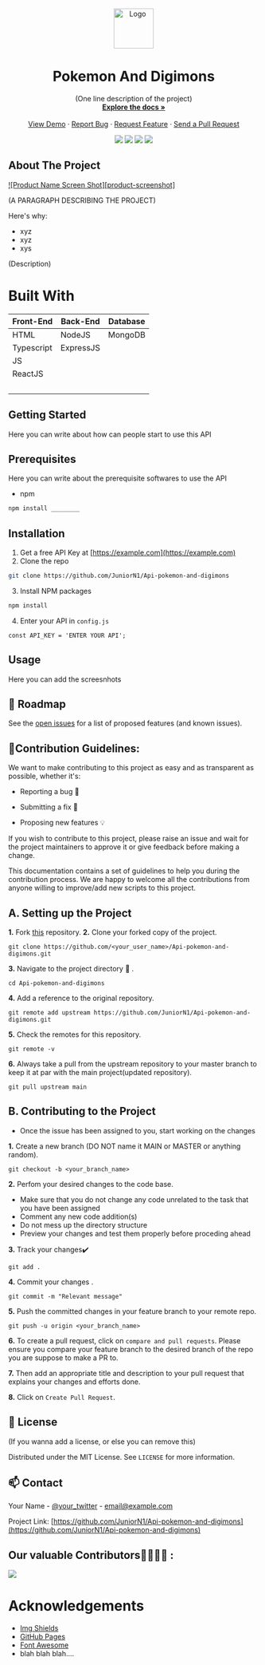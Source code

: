


<!-- PROJECT LOGO -->
<br />
<p align="center">
  <a href="https://github.com/roshanlam/ReadMeTemplate/">
    <img src="./logo.png" alt="Logo" width="80" height="80">
  </a>

  <h1 align="center">Pokemon And Digimons</h1>

  <p align="center">
    (One line description of the project)
    <br />
    <a href="https://github.com/JuniorN1/Api-pokemon-and-digimons/"><strong>Explore the docs »</strong></a>
    <br />
    <br />
    <a href="https://github.com/JuniorN1/Api-pokemon-and-digimons">View Demo</a>
    ·
    <a href="https://github.com/JuniorN1/Api-pokemon-and-digimons/issues">Report Bug</a>
    ·
    <a href="https://github.com/JuniorN1/Api-pokemon-and-digimons/issues">Request Feature</a>
    ·
    <a href="https://github.com/JuniorN1/Api-pokemon-and-digimons/pulls">Send a Pull Request</a>
  </p>
</p>
<div align="center">
    <a href="https://github.com/JuniorN1/Api-pokemon-and-digimons"><img src="https://badges.frapsoft.com/os/v1/open-source.svg?v=103"></a>
    <a href="https://github.com/JuniorN1/Api-pokemon-and-digimons"><img src="https://img.shields.io/badge/Built%20by-developers%20%3C%2F%3E-0059b3"></a>
    <a href="https://github.com/JuniorN1/Api-pokemon-and-digimons"><img src="https://img.shields.io/static/v1.svg?label=Contributions&message=Welcome&color=yellow"></a>
    <a href="https://github.com/JuniorN1/Api-pokemon-and-digimons"><img src="https://img.shields.io/badge/Maintained%3F-yes-brightgreen.svg?v=103"></a>
</div>

<!-- ABOUT THE PROJECT -->
## About The Project

[![Product Name Screen Shot][product-screenshot]](https://github.com/JuniorN1/Api-pokemon-and-digimons)

(A PARAGRAPH DESCRIBING THE PROJECT)

Here's why:
* xyz
* xyz
* xys

(Description)

# Built With
| Front-End | Back-End  | Database   |
| --------  | --------- | ---------- |
| HTML      | NodeJS    | MongoDB    |
| Typescript| ExpressJS | &nbsp;     |
| JS        | &nbsp;    | &nbsp;     |
| ReactJS   | &nbsp;    | &nbsp;     |
| &nbsp;    | &nbsp;    | &nbsp;     |



<!-- GETTING STARTED -->
## Getting Started

Here you can write about how can people start to use this API

## Prerequisites

Here you can write about the prerequisite softwares to use the API
* npm
```sh
npm install ________
```

## Installation

1. Get a free API Key at [https://example.com](https://example.com)
2. Clone the repo
```sh
git clone https://github.com/JuniorN1/Api-pokemon-and-digimons
```
3. Install NPM packages
```sh
npm install
```
4. Enter your API in `config.js`
```JS
const API_KEY = 'ENTER YOUR API';
```



<!-- USAGE EXAMPLES -->
## Usage

Here you can add the screesnhots


<!-- ROADMAP -->
## 🚧 Roadmap

See the [open issues](https://github.com/JuniorN1/Api-pokemon-and-digimons/issues) for a list of proposed features (and known issues).



<!-- CONTRIBUTING -->
## 🤝Contribution Guidelines:

We want to make contributing to this project as easy and as transparent as possible, whether it's:<br>

- Reporting a bug :bug:

- Submitting a fix :mag_right:

- Proposing new features :bulb:

If you wish to contribute to this project, please raise an issue and wait for the project maintainers to approve it or give feedback before making a change.

This documentation contains a set of guidelines to help you during the contribution process. We are happy to welcome all the contributions from anyone willing to improve/add new scripts to this project. 

##   A. Setting up the Project

**1.**  Fork [this](https://github.com/JuniorN1/Api-pokemon-and-digimons) repository.
**2.**  Clone your forked copy of the project.
```
git clone https://github.com/<your_user_name>/Api-pokemon-and-digimons.git
```
**3.** Navigate to the project directory :file_folder: .
```
cd Api-pokemon-and-digimons
```
**4.** Add a reference to the original repository.
```
git remote add upstream https://github.com/JuniorN1/Api-pokemon-and-digimons.git 
```
**5.** Check the remotes for this repository.
```
git remote -v
```
**6.** Always take a pull from the upstream repository to your master branch to keep it at par with the main project(updated repository).
```
git pull upstream main
```

##  B. Contributing to the Project

- Once the issue has been assigned to you, start working on the changes

**1.** Create a new branch (DO NOT name it MAIN or MASTER or anything random).

```
git checkout -b <your_branch_name>
```

**2.** Perfom your desired changes to the code base.
- Make sure that you do not change any code unrelated to the task that you have been assigned
- Comment any new code addition(s)
- Do not mess up the directory structure
- Preview your changes and test them properly before proceding ahead

**3.** Track your changes:heavy_check_mark: 

```
git add . 
```

**4.** Commit your changes .

```
git commit -m "Relevant message"
```

**5.** Push the committed changes in your feature branch to your remote repo.

```
git push -u origin <your_branch_name>
```

**6.** To create a pull request, click on `compare and pull requests`. Please ensure you compare your feature branch to the desired branch of the repo you are suppose to make a PR to.

**7.** Then add an appropriate title and description to your pull request that explains your changes and efforts done.


**8.** Click on `Create Pull Request`.

<!-- LICENSE -->
## 📝 License
(If you wanna add a license, or else you can remove this)

Distributed under the MIT License. See `LICENSE` for more information.


<!-- CONTACT -->
## 📫 Contact

Your Name - [@your_twitter](https://twitter.com/your_username) - email@example.com

Project Link: [https://github.com/JuniorN1/Api-pokemon-and-digimons](https://github.com/JuniorN1/Api-pokemon-and-digimons)


## Our valuable Contributors👩‍💻👨‍💻 :

<a href="https://github.com/JuniorN1/Api-pokemon-and-digimons/graphs/contributors">
  <img src="https://contributors-img.web.app/image?repo=JuniorN1/Api-pokemon-and-digimons" />
</a>

<!-- ACKNOWLEDGEMENTS -->
# Acknowledgements
* [Img Shields](https://shields.io)
* [GitHub Pages](https://pages.github.com)
* [Font Awesome](https://fontawesome.com)
* blah blah blah....
